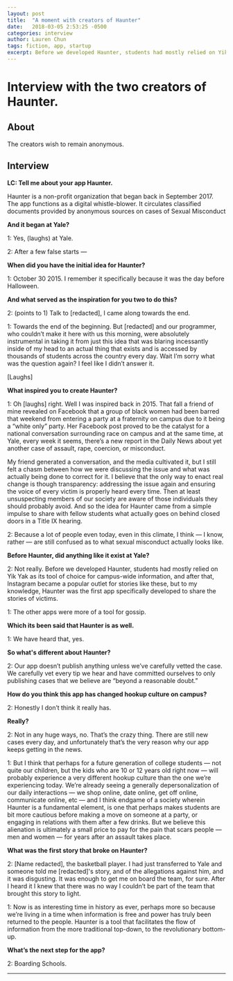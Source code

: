 ```yaml
---
layout: post
title:  "A moment with creators of Haunter"
date:   2018-03-05 2:53:25 -0500
categories: interview
author: Lauren Chun
tags: fiction, app, startup
excerpt: Before we developed Haunter, students had mostly relied on Yik Yak as its tool of choice for campus-wide information, and after that, Instagram became a popular outlet for stories like these, but to my knowledge, Haunter was the first app specifically developed to share the stories of victims.
---
```


# Interview with the two creators of Haunter.

## About

The creators wish to remain anonymous.

## Interview

**LC: Tell me about your app Haunter.**

Haunter is a non-profit organization that began back in September 2017. The app functions as a digital whistle-blower. It circulates classified documents provided by anonymous sources on cases of Sexual Misconduct

**And it began at Yale?**

1: Yes, (laughs) at Yale.

2: After a few false starts —

**When did you have the initial idea for Haunter?**

1: October 30 2015. I remember it specifically because it was the day before Halloween.

**And what served as the inspiration for you two to do this?**

2: (points to 1) Talk to [redacted], I came along towards the end.

1: Towards the end of the beginning. But [redacted] and our programmer, who couldn’t make it here with us this morning, were absolutely instrumental in taking it from just this idea that was blaring incessantly inside of my head to an actual thing that exists and is accessed by thousands of students across the country every day. Wait I’m sorry what was the question again? I feel like I didn’t answer it.

[Laughs]

**What inspired you to create Haunter?**

1: Oh [laughs] right. Well I was inspired back in 2015. That fall a friend of mine revealed on Facebook that a group of black women had been barred that weekend from entering a party at a fraternity on campus due to it being a “white only” party. Her Facebook post proved to be the catalyst for a national conversation surrounding race on campus and at the same time, at Yale, every week it seems, there’s a new report in the Daily News about yet another case of assault, rape, coercion, or misconduct.

My friend generated a conversation, and the media cultivated it, but I still felt a chasm between how we were discussing the issue and what was actually being done to correct for it. I believe that the only way to enact real change is though transparency: addressing the issue again and ensuring the voice of every victim is properly heard every time. Then at least unsuspecting members of our society are aware of those individuals they should probably avoid. And so the idea for Haunter came from a simple impulse to share with fellow students what actually goes on behind closed doors in a Title IX hearing.


2: Because a lot of people even today, even in this climate, I think — I know, rather — are still confused as to what sexual misconduct actually looks like.

**Before Haunter, did anything like it exist at Yale?**

2: Not really. Before we developed Haunter, students had mostly relied on Yik Yak as its tool of choice for campus-wide information, and after that, Instagram became a  popular outlet for stories like these, but to my knowledge, Haunter was the first app specifically developed to share the stories of victims.

1: The other apps were more of a tool for gossip.

**Which its been said that Haunter is as well.**

1: We have heard that, yes.

**So what's different about Haunter?**

2: Our app doesn’t publish anything unless we’ve carefully vetted the case. We carefully vet every tip we hear and have committed ourselves to only publishing cases that we believe are “beyond a reasonable doubt.”

**How do you think this app has changed hookup culture on campus?**

2: Honestly I don’t think it really has.

**Really?**

2: Not in any huge ways, no. That’s the crazy thing. There are still new cases every day, and unfortunately that’s the very reason why our app keeps getting in the news.

1: But I think that perhaps for a future generation of college students — not quite our children, but the kids who are 10 or 12 years old right now — will probably experience a very different hookup culture than the one we’re experiencing today. We’re already seeing a generally depersonalization of our daily interactions — we shop online, date online, get off online, communicate online, etc — and I think endgame of a society wherein Haunter is a fundamental element, is one that perhaps makes students are bit more cautious before making  a move on someone at a party, or engaging in relations with them after a few drinks. But we believe this alienation is ultimately a small price to pay for the pain that scars people — men and women — for years after an assault takes place.

**What was the first story that broke on Haunter?**

2: [Name redacted], the basketball player. I had just transferred to Yale and someone told me [redacted]'s story, and of the allegations against him, and it was disgusting. It was enough to get me on board the team, for sure. After I heard it I knew that there was no way I couldn’t be part of the team that brought this story to light.

1: Now is as interesting time in history as ever, perhaps more so because we’re living in a time when information is free and power has truly been returned to the people. Haunter is a tool that facilitates the flow of information from the more traditional top-down, to the revolutionary bottom-up.

**What’s the next step for the app?**

2: Boarding Schools.

***
